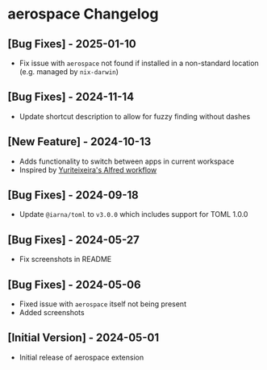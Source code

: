 # aerospace Changelog

## [Bug Fixes] - 2025-01-10

- Fix issue with `aerospace` not found if installed in a non-standard location (e.g. managed by `nix-darwin`)

## [Bug Fixes] - 2024-11-14

- Update shortcut description to allow for fuzzy finding without dashes

## [New Feature] - 2024-10-13

- Adds functionality to switch between apps in current workspace
- Inspired by [ Yuriteixeira's Alfred workflow ](https://github.com/yuriteixeira/aerospace-workflow)

## [Bug Fixes] - 2024-09-18

- Update `@iarna/toml` to `v3.0.0` which includes support for TOML 1.0.0

## [Bug Fixes] - 2024-05-27

- Fix screenshots in README

## [Bug Fixes] - 2024-05-06

- Fixed issue with `aerospace` itself not being present
- Added screenshots

## [Initial Version] - 2024-05-01

- Initial release of aerospace extension
